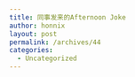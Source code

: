 ```yaml
---
title: 同事发来的Afternoon Joke
author: honnix
layout: post
permalink: /archives/44
categories:
  - Uncategorized
---
```

